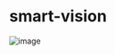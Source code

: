 # smart-vision



![image](https://github.com/user-attachments/assets/4f8d13a5-752c-4144-a012-e4f1265f495a)
